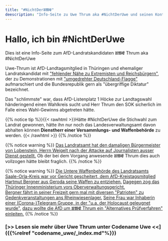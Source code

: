 ```yaml
---
title: "#NichtDer𝖀𝖂𝕰"
deescription: "Info-Seite zu Uwe Thrum aka #NichtDerUwe und seinen Kontakten zu Reichsbürgern und Extremisten"
---
```


# Hallo, ich bin #NichtDerUwe

Dies ist eine Info-Seite zum AfD-Landratskandidaten 𝖀𝖂𝕰 Thrum aka #NichtDerUwe

Uwe-Thrum ist AfD-Landtagsmitglied in Thüringen und ehemaliger Landratskandidat mit ["fehlender Nähe zu Extremisten und Reichsbürgern"](https://www.thueringer-allgemeine.de/meinung/article241422600/Kommt-jetzt-ein-Landrat-ohne-Abstand-zu-Extremisten.html), der zu Demonstrationen mit ["umgedrehter Deutschland-Flagge"](https://www.otz.de/regionen/saale-orla-kreis/article241477038/AfD-Landratskandidat-Uwe-Thrum-verweigert-sich-dem-oeffentlichen-Wahl-Duell.html) aufmarschiert und  die Bundesrepublik gern als "übergriffige Diktatur" bezeichnet.

Das "schlimmste" war, dass AfD-Listenplatz 1 Höcke zur Landtagswahl händeringend einen Wahlkreis sucht und Herr Thrum den SOK sicherlich im Falle eines Wahl-Gewinns abgetreten hätte.


{{% notice tip %}}{{< rawhtml >}}Hätte #NichtDerUwe die Stichwahl zum Landrat gewonnen, hätte ihn nur noch das Landesverwaltungsamt davon abhalten können **Dienstherr einer Versammlungs- und Waffenbehörde** zu werden.
{{< /rawhtml >}}
{{% /notice %}}

{{% notice warning %}}
[Das Landratsamt hat den damaligen Bürgermeister von Lobenstein, Herrn Weigelt nach der Attacke auf Journalisten ausser Dienst gestellt.](https://www.mdr.de/nachrichten/thueringen/ost-thueringen/saale-orla/bad-lobenstein-buergermeister-weigelt-dienst-enthoben-100.html)
Ob der bei dem Vorgang anwesende 𝖀𝖂𝕰 Thrum dies auch vollzogen hätte bleibt fraglich.
{{% /notice %}}

{{% notice warning %}}
[Die Untere Waffenbehörde des Landratsamts Saale-Orla-Kreis war vor Gericht gescheitert, dem AfD-Kreistagsmitglied Hartmut Bergner aus Geroda seine Waffen zu entziehen.](https://www.mdr.de/nachrichten/thueringen/ost-thueringen/gera/afd-mitglied-waffe-urteil-100.html)
[Dagegen zog das Thüringer Innenministerium vors Oberverwaltungsgericht.](https://www.mdr.de/nachrichten/thueringen/ost-thueringen/gera/afd-mitglied-waffenentzug-urteil-gericht-100.html)<br>
[Bergner fährt in seiner Freizeit gern mal  mit diversen "Patrioten" zu Gedenkveranstaltungen ans Rheinwiesenlager.](https://rechercheportaljenashk.noblogs.org/post/2024/01/04/von-prinzens-gnaden/)
[Seine Frau war Inhaberin einer (Corona-)Telegram Gruppe, in der "u.a. der Holocaust geleugnet wurde",](https://www.otz.de/regionen/bad-lobenstein/article231789323/Kripo-und-Staatsschutz-ermitteln-zu-Chatgruppe-Triptis.html) [dazu wollte die AfD um 𝖀𝖂𝕰 Thrum ein "Alternatives Prüfverfahren" einleiten.](https://www.otz.de/regionen/bad-lobenstein/article231803905/Alternatives-Pruefverfahren-zu-Telegram-Gruppe-in-Triptis.html)
{{% /notice %}}


### [>> Lesen sie mehr über Uwe Thrum unter Codename Uwe <<]({{%relref "codename_uwe/_index.md"%}})  
